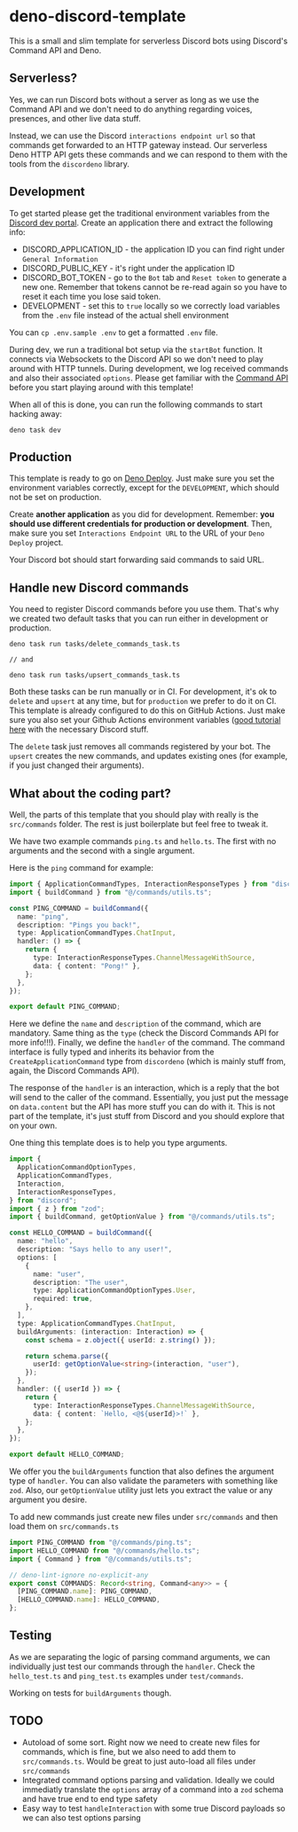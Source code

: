 # deno-discord-template

This is a small and slim template for serverless Discord bots using Discord's Command API and Deno.

## Serverless?

Yes, we can run Discord bots without a server as long as we use the Command API and we don't need to do anything regarding voices, presences, and other live data stuff.

Instead, we can use the Discord `interactions endpoint url` so that commands get forwarded to an HTTP gateway instead. Our serverless Deno HTTP API gets these commands and we can respond to them with the tools from the `discordeno` library.

## Development

To get started please get the traditional environment variables from the [Discord dev portal](https://discord.com/developers/). Create an application there and extract the following info:
- DISCORD_APPLICATION_ID - the application ID you can find right under `General Information`
- DISCORD_PUBLIC_KEY - it's right under the application ID
- DISCORD_BOT_TOKEN - go to the `Bot` tab and `Reset token` to generate a new one. Remember that tokens cannot be re-read again so you have to reset it each time you lose said token.
- DEVELOPMENT - set this to `true` locally so we correctly load variables from the `.env` file instead of the actual shell environment

You can `cp .env.sample .env` to get a formatted `.env` file.

During dev, we run a traditional bot setup via the `startBot` function. It connects via Websockets to the Discord API so we don't need to play around with HTTP tunnels. During development, we log received commands and also their associated `options`. Please get familiar with the [Command API](https://discord.com/developers/docs/interactions/application-commands) before you start playing around with this template!

When all of this is done, you can run the following commands to start hacking away:
```
deno task dev
```

## Production

This template is ready to go on [Deno Deploy](https://deno.com/deploy). Just make sure you set the environment variables correctly, except for the `DEVELOPMENT`, which should not be set on production.

Create **another application** as you did for development. Remember: **you should use different credentials for production or development**. Then, make sure you set `Interactions Endpoint URL` to the URL of your `Deno Deploy` project.

Your Discord bot should start forwarding said commands to said URL.

## Handle new Discord commands

You need to register Discord commands before you use them. That's why we created two default tasks that you can run either in development or production.

```
deno task run tasks/delete_commands_task.ts

// and

deno task run tasks/upsert_commands_task.ts
```

Both these tasks can be run manually or in CI. For development, it's ok to `delete` and `upsert` at any time, but for `production` we prefer to do it on CI. This template is already configured to do this on GitHub Actions. Just make sure you also set your Github Actions environment variables ([good tutorial here](https://snyk.io/blog/how-to-use-github-actions-environment-variables/) with the necessary Discord stuff.

The `delete` task just removes all commands registered by your bot. The `upsert` creates the new commands, and updates existing ones (for example, if you just changed their arguments).

## What about the coding part?

Well, the parts of this template that you should play with really is the `src/commands` folder. The rest is just boilerplate but feel free to tweak it.

We have two example commands `ping.ts` and `hello.ts`. The first with no arguments and the second with a single argument.

Here is the `ping` command for example:
```typescript
import { ApplicationCommandTypes, InteractionResponseTypes } from "discord";
import { buildCommand } from "@/commands/utils.ts";

const PING_COMMAND = buildCommand({
  name: "ping",
  description: "Pings you back!",
  type: ApplicationCommandTypes.ChatInput,
  handler: () => {
    return {
      type: InteractionResponseTypes.ChannelMessageWithSource,
      data: { content: "Pong!" },
    };
  },
});

export default PING_COMMAND;
```

Here we define the `name` and `description` of the command, which are mandatory. Same thing as the `type` (check the Discord Commands API for more info!!!). Finally, we define the `handler` of the command. The command interface is fully typed and inherits its behavior from the `CreateApplicationCommand` type from `discordeno` (which is mainly stuff from, again, the Discord Commands API).

The response of the `handler` is an interaction, which is a reply that the bot will send to the caller of the command. Essentially, you just put the message on `data.content` but the API has more stuff you can do with it. This is not part of the template, it's just stuff from Discord and you should explore that on your own.

One thing this template does is to help you type arguments.

```typescript
import {
  ApplicationCommandOptionTypes,
  ApplicationCommandTypes,
  Interaction,
  InteractionResponseTypes,
} from "discord";
import { z } from "zod";
import { buildCommand, getOptionValue } from "@/commands/utils.ts";

const HELLO_COMMAND = buildCommand({
  name: "hello",
  description: "Says hello to any user!",
  options: [
    {
      name: "user",
      description: "The user",
      type: ApplicationCommandOptionTypes.User,
      required: true,
    },
  ],
  type: ApplicationCommandTypes.ChatInput,
  buildArguments: (interaction: Interaction) => {
    const schema = z.object({ userId: z.string() });

    return schema.parse({
      userId: getOptionValue<string>(interaction, "user"),
    });
  },
  handler: ({ userId }) => {
    return {
      type: InteractionResponseTypes.ChannelMessageWithSource,
      data: { content: `Hello, <@${userId}>!` },
    };
  },
});

export default HELLO_COMMAND;
```

We offer you the `buildArguments` function that also defines the argument type of `handler`. You can also validate the parameters with something like `zod`. Also, our `getOptionValue` utility just lets you extract the value or any argument you desire.

To add new commands just create new files under `src/commands` and then load them on `src/commands.ts`

```typescript
import PING_COMMAND from "@/commands/ping.ts";
import HELLO_COMMAND from "@/commands/hello.ts";
import { Command } from "@/commands/utils.ts";

// deno-lint-ignore no-explicit-any
export const COMMANDS: Record<string, Command<any>> = {
  [PING_COMMAND.name]: PING_COMMAND,
  [HELLO_COMMAND.name]: HELLO_COMMAND,
};
```

## Testing

As we are separating the logic of parsing command arguments, we can individually just test our commands through the `handler`. Check the `hello_test.ts` and `ping_test.ts` examples under `test/commands`.

Working on tests for `buildArguments` though.

## TODO

- Autoload of some sort. Right now we need to create new files for commands, which is fine, but we also need to add them to `src/commands.ts`. Would be great to just auto-load all files under `src/commands`
- Integrated command options parsing and validation. Ideally we could immediatly translate the `options` array of a command into a `zod` schema and have true end to end type safety
- Easy way to test `handleInteraction` with some true Discord payloads so we can also test options parsing
